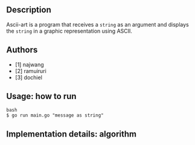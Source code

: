 ## Description

Ascii-art is a program that receives a `string` as an argument and displays the `string` in a graphic representation using ASCII.

## Authors

- [1] najwang
- [2] ramuiruri
- [3] dochiel

## Usage: how to run
```
bash
$ go run main.go "message as string"
```
## Implementation details: algorithm


